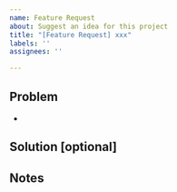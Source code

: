 ```yaml
---
name: Feature Request
about: Suggest an idea for this project
title: "[Feature Request] xxx"
labels: ''
assignees: ''

---
```


## Problem
- 

## Solution [optional]

## Notes
